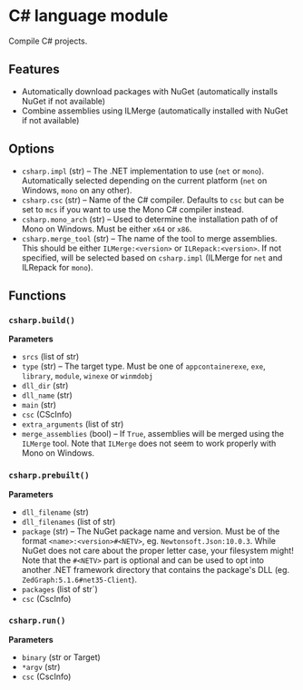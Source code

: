 # C# language module

Compile C# projects.

## Features

* Automatically download packages with NuGet (automatically installs NuGet if not available)
* Combine assemblies using ILMerge (automatically installed with NuGet if not available)

## Options

* `csharp.impl` (str) &ndash; The .NET implementation to use (`net` or `mono`).
  Automatically selected depending on the current platform (`net` on Windows,
  `mono` on any other).
* `csharp.csc` (str) &ndash; Name of the C# compiler. Defaults to `csc` but
  can be set to `mcs` if you want to use the Mono C# compiler instead.
* `csharp.mono_arch` (str) &ndash; Used to determine the installation path of
  of Mono on Windows. Must be either `x64` or `x86`.
* `csharp.merge_tool` (str) &ndash; The name of the tool to merge assemblies.
  This should be either `ILMerge:<version>` or `ILRepack:<version>`. If not
  specified, will be selected based on `csharp.impl` (ILMerge for `net` and
  ILRepack for `mono`).

## Functions

### `csharp.build()`

__Parameters__

* `srcs` (list of str)
* `type` (str) &ndash; The target type. Must be one of `appcontainerexe`,
  `exe`, `library`, `module`, `winexe` or `winmdobj`
* `dll_dir` (str)
* `dll_name` (str)
* `main` (str)
* `csc` (CScInfo)
* `extra_arguments` (list of str)
* `merge_assemblies` (bool) &ndash; If `True`, assemblies will be merged 
  using the `ILMerge` tool. Note that `ILMerge` does not seem to work properly
  with Mono on Windows.

### `csharp.prebuilt()`

__Parameters__

* `dll_filename` (str)
* `dll_filenames` (list of str)
* `package` (str) &ndash; The NuGet package name and version. Must be of the
  format `<name>:<version>#<NETV>`, eg. `Newtonsoft.Json:10.0.3`. While NuGet
  does not care about the proper letter case, your filesystem might! Note that
  the `#<NETV>` part is optional and can be used to opt into another .NET
  framework directory that contains the package's DLL (eg. `ZedGraph:5.1.6#net35-Client`).
* `packages` (list of str`)
* `csc` (CscInfo)

### `csharp.run()`

__Parameters__

* `binary` (str or Target)
* `*argv` (str)
* `csc` (CscInfo)
